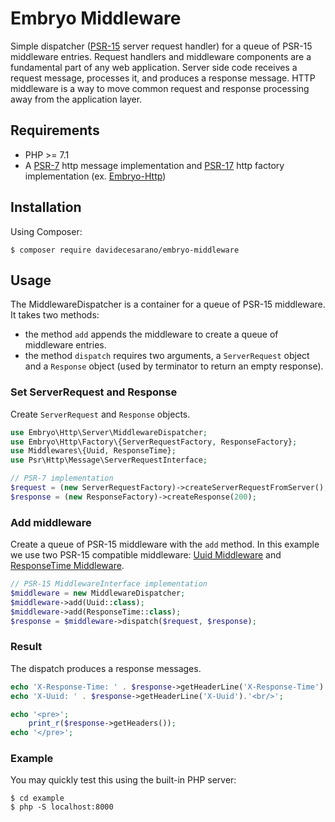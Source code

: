 # Embryo Middleware
Simple dispatcher ([PSR-15](https://www.php-fig.org/psr/psr-15/) server request handler) for a queue of PSR-15 middleware entries. Request handlers and middleware components are a fundamental part of any web application. Server side code receives a request message, processes it, and produces a response message. HTTP middleware is a way to move common request and response processing away from the application layer.

## Requirements
* PHP >= 7.1
* A [PSR-7](https://www.php-fig.org/psr/psr-7/) http message implementation and [PSR-17](https://www.php-fig.org/psr/psr-17/) http factory implementation (ex. [Embryo-Http](https://github.com/davidecesarano/embryo-http))

## Installation
Using Composer:
```
$ composer require davidecesarano/embryo-middleware
```

## Usage
The MiddlewareDispatcher is a container for a queue of PSR-15 middleware. It takes two methods:
* the method `add` appends the middleware to create a queue of middleware entries.
* the method `dispatch` requires two arguments, a `ServerRequest` object and a `Response` object (used by terminator to return an empty response).

### Set ServerRequest and Response
Create `ServerRequest` and `Response` objects.

```php
use Embryo\Http\Server\MiddlewareDispatcher;
use Embryo\Http\Factory\{ServerRequestFactory, ResponseFactory};
use Middlewares\{Uuid, ResponseTime};
use Psr\Http\Message\ServerRequestInterface;

// PSR-7 implementation
$request = (new ServerRequestFactory)->createServerRequestFromServer();
$response = (new ResponseFactory)->createResponse(200);
```

### Add middleware
Create a queue of PSR-15 middleware with the `add` method. In this example we use two PSR-15 compatible middleware: [Uuid Middleware](https://github.com/middlewares/uuid) and [ResponseTime Middleware](https://github.com/middlewares/response-time).

```php
// PSR-15 MiddlewareInterface implementation
$middleware = new MiddlewareDispatcher;
$middleware->add(Uuid::class);
$middleware->add(ResponseTime::class);
$response = $middleware->dispatch($request, $response);
```

### Result
The dispatch produces a response messages.

```php
echo 'X-Response-Time: ' . $response->getHeaderLine('X-Response-Time').'<br/>';
echo 'X-Uuid: ' . $response->getHeaderLine('X-Uuid').'<br/>';

echo '<pre>';
    print_r($response->getHeaders());
echo '</pre>';
```

### Example
You may quickly test this using the built-in PHP server:
```
$ cd example
$ php -S localhost:8000
```
